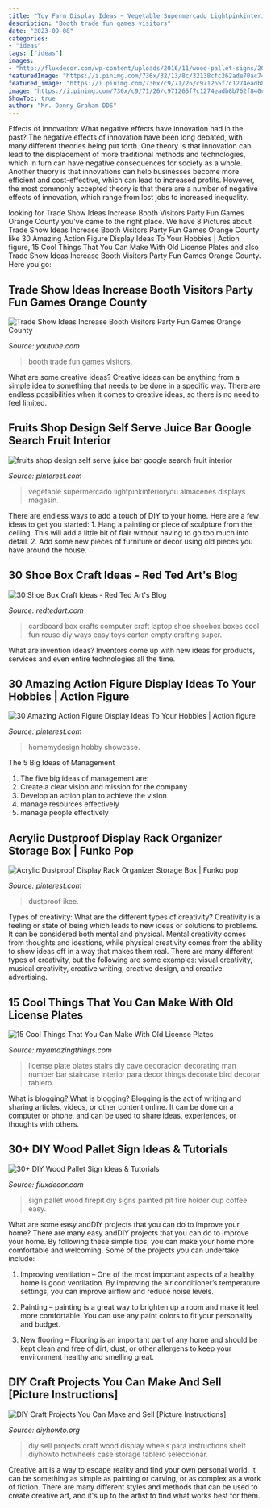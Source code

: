 ```yaml
---
title: "Toy Farm Display Ideas ~ Vegetable Supermercado Lightpinkinterioryou Almacenes Displays Magasin"
description: "Booth trade fun games visitors"
date: "2023-09-08"
categories:
- "ideas"
tags: ["ideas"]
images:
- "http://fluxdecor.com/wp-content/uploads/2016/11/wood-pallet-signs/20-wood-pallet-signs.jpg"
featuredImage: "https://i.pinimg.com/736x/32/13/8c/32138cfc262ade70ac747cd8f9bc93ba.jpg"
featured_image: "https://i.pinimg.com/736x/c9/71/26/c971265f7c1274eadb8b762f840c4bc2.jpg"
image: "https://i.pinimg.com/736x/c9/71/26/c971265f7c1274eadb8b762f840c4bc2.jpg"
ShowToc: true
author: "Mr. Donny Graham DDS"
---
```



Effects of innovation: What negative effects have innovation had in the past?
The negative effects of innovation have been long debated, with many different theories being put forth. One theory is that innovation can lead to the displacement of more traditional methods and technologies, which in turn can have negative consequences for society as a whole. Another theory is that innovations can help businesses become more efficient and cost-effective, which can lead to increased profits. However, the most commonly accepted theory is that there are a number of negative effects of innovation, which range from lost jobs to increased inequality.

	

		
looking for Trade Show Ideas Increase Booth Visitors Party Fun Games Orange County you've came to the right place. We have 8 Pictures about Trade Show Ideas Increase Booth Visitors Party Fun Games Orange County like 30 Amazing Action Figure Display Ideas To Your Hobbies | Action figure, 15 Cool Things That You Can Make With Old License Plates and also Trade Show Ideas Increase Booth Visitors Party Fun Games Orange County. Here you go:
		
    
## Trade Show Ideas Increase Booth Visitors Party Fun Games Orange County

<img loading=lazy src="https://i.ytimg.com/vi/cxfOTZDINkc/hqdefault.jpg" onerror="this.onerror=null;this.src='https://tse2.mm.bing.net/th?id=OIP.eedO3E6h4xk8_u6gZz8aBAHaFj&amp;pid=15.1';" alt="Trade Show Ideas Increase Booth Visitors Party Fun Games Orange County">

_Source: youtube.com_

>booth trade fun games visitors. 

	

What are some creative ideas?
Creative ideas can be anything from a simple idea to something that needs to be done in a specific way. There are endless possibilities when it comes to creative ideas, so there is no need to feel limited.

    
## Fruits Shop Design Self Serve Juice Bar Google Search Fruit Interior

<img loading=lazy src="https://i.pinimg.com/736x/1c/f0/ee/1cf0eee3c5e6b3f950b75268c29d36fb.jpg" onerror="this.onerror=null;this.src='https://tse4.mm.bing.net/th?id=OIP.4DmeAhNjz7JKLfWSFSMrlQHaLg&amp;pid=15.1';" alt="fruits shop design self serve juice bar google search fruit interior">

_Source: pinterest.com_

>vegetable supermercado lightpinkinterioryou almacenes displays magasin. 

	

There are endless ways to add a touch of DIY to your home. Here are a few ideas to get you started: 1. Hang a painting or piece of sculpture from the ceiling. This will add a little bit of flair without having to go too much into detail. 2. Add some new pieces of furniture or decor using old pieces you have around the house.
    
## 30 Shoe Box Craft Ideas - Red Ted Art&#039;s Blog

<img loading=lazy src="http://www.redtedart.com/wp-content/uploads/2014/05/Cardboard-Box-crafts-computer-4.jpg" onerror="this.onerror=null;this.src='https://tse4.mm.bing.net/th?id=OIP.7M9uMGBRPq2yudWdQNAsowHaE8&amp;pid=15.1';" alt="30 Shoe Box Craft Ideas - Red Ted Art&#039;s Blog">

_Source: redtedart.com_

>cardboard box crafts computer craft laptop shoe shoebox boxes cool fun reuse diy ways easy toys carton empty crafting super. 

	

What are invention ideas?
Inventors come up with new ideas for products, services and even entire technologies all the time.

    
## 30 Amazing Action Figure Display Ideas To Your Hobbies | Action Figure

<img loading=lazy src="https://i.pinimg.com/736x/32/13/8c/32138cfc262ade70ac747cd8f9bc93ba.jpg" onerror="this.onerror=null;this.src='https://tse1.mm.bing.net/th?id=OIP.7LQ5SEXPmY36OiBUDE6LqQHaLH&amp;pid=15.1';" alt="30 Amazing Action Figure Display Ideas To Your Hobbies | Action figure">

_Source: pinterest.com_

>homemydesign hobby showcase. 

	

The 5 Big Ideas of Management
1. The five big ideas of management are: 
1. Create a clear vision and mission for the company 
2. Develop an action plan to achieve the vision 
3. manage resources effectively 
4. manage people effectively 

    
## Acrylic Dustproof Display Rack Organizer Storage Box | Funko Pop

<img loading=lazy src="https://i.pinimg.com/736x/c9/71/26/c971265f7c1274eadb8b762f840c4bc2.jpg" onerror="this.onerror=null;this.src='https://tse3.mm.bing.net/th?id=OIP.vimaXG29Sko9I8JjW39hOAHaHa&amp;pid=15.1';" alt="Acrylic Dustproof Display Rack Organizer Storage Box | Funko pop">

_Source: pinterest.com_

>dustproof ikee. 

	

Types of creativity: What are the different types of creativity?
Creativity is a feeling or state of being which leads to new ideas or solutions to problems. It can be considered both mental and physical. Mental creativity comes from thoughts and ideations, while physical creativity comes from the ability to show ideas off in a way that makes them real. There are many different types of creativity, but the following are some examples: visual creativity, musical creativity, creative writing, creative design, and creative advertising.

    
## 15 Cool Things That You Can Make With Old License Plates

<img loading=lazy src="https://myamazingthings.com/wp-content/uploads/2017/05/license-plate-diy-4.jpg" onerror="this.onerror=null;this.src='https://tse4.mm.bing.net/th?id=OIP.WJ7eFmZnU-vnfpvFheUeWQHaJ4&amp;pid=15.1';" alt="15 Cool Things That You Can Make With Old License Plates">

_Source: myamazingthings.com_

>license plate plates stairs diy cave decoracion decorating man number bar staircase interior para decor things decorate bird decorar tablero. 

	

What is blogging?
What is blogging? Blogging is the act of writing and sharing articles, videos, or other content online. It can be done on a computer or phone, and can be used to share ideas, experiences, or thoughts with others.

    
## 30+ DIY Wood Pallet Sign Ideas &amp; Tutorials

<img loading=lazy src="http://fluxdecor.com/wp-content/uploads/2016/11/wood-pallet-signs/20-wood-pallet-signs.jpg" onerror="this.onerror=null;this.src='https://tse2.mm.bing.net/th?id=OIP.uHiKMApXS-uGElYl9BVGJQHaUX&amp;pid=15.1';" alt="30+ DIY Wood Pallet Sign Ideas &amp; Tutorials">

_Source: fluxdecor.com_

>sign pallet wood firepit diy signs painted pit fire holder cup coffee easy. 

	

What are some easy andDIY projects that you can do to improve your home?
There are many easy andDIY projects that you can do to improve your home. By following these simple tips, you can make your home more comfortable and welcoming. Some of the projects you can undertake include:
1. Improving ventilation – One of the most important aspects of a healthy home is good ventilation. By improving the air conditioner’s temperature settings, you can improve airflow and reduce noise levels.

2. Painting – painting is a great way to brighten up a room and make it feel more comfortable. You can use any paint colors to fit your personality and budget.

3. New flooring – Flooring is an important part of any home and should be kept clean and free of dirt, dust, or other allergens to keep your environment healthy and smelling great.

    
## DIY Craft Projects You Can Make And Sell [Picture Instructions]

<img loading=lazy src="http://www.diyhowto.org/wp-content/uploads/DIYHowto-DIY-Craft-Projects-You-Can-Make-and-Sell-07.jpg" onerror="this.onerror=null;this.src='https://tse1.mm.bing.net/th?id=OIP.GlWjYbIeCSkBgVo7BTFbbQHaM_&amp;pid=15.1';" alt="DIY Craft Projects You Can Make and Sell [Picture Instructions]">

_Source: diyhowto.org_

>diy sell projects craft wood display wheels para instructions shelf diyhowto hotwheels case storage tablero seleccionar. 

	

Creative art is a way to escape reality and find your own personal world. It can be something as simple as painting or carving, or as complex as a work of fiction. There are many different styles and methods that can be used to create creative art, and it's up to the artist to find what works best for them.

